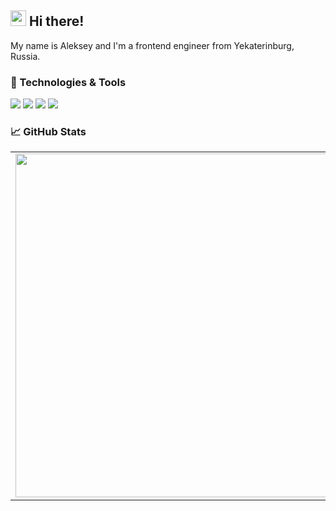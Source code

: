 ## <img src="https://raw.githubusercontent.com/extremecodetv/extremecodetv/master/wave.gif" width="25px"> Hi there!

My name is Aleksey and I'm a frontend engineer from Yekaterinburg, Russia.

### 🔧 Technologies & Tools

![](https://img.shields.io/badge/Editor-WebStorm-informational?style=flat-square&logo=WebStorm&logoColor=white&color=555555)
![](https://img.shields.io/badge/Code-React-informational?style=flat-square&logo=react&logoColor=white&color=61DAFB)
![](https://img.shields.io/badge/Code-TypeScript-informational?style=flat-square&logo=TypeScript&logoColor=white&color=3178C6)
![](https://img.shields.io/badge/Code-JavaScript-informational?style=flat-square&logo=JavaScript&logoColor=white&color=F7DF1E)

### 📈 GitHub Stats

<p align="center">
  <table>
    <tr>
        <td><img width="550px" align="left" src="https://github-readme-stats.vercel.app/api?username=rushelex&hide_border=true&count_private=false&layout=compact&hide_title=true&show_icons=true&theme=buefy&icon_color=5194f0&bg_color=ffffff" /></td>
        <td><img width="550px" src="https://github-readme-stats.vercel.app/api/top-langs/?username=rushelex&hide=html,vue,shell,dockerfile&layout=compact&hide_border=true&hide_title=true&theme=buefy&icon_color=5194f0&bg_color=ffffff"/></td>
    </tr>   
  </table>
</p>

